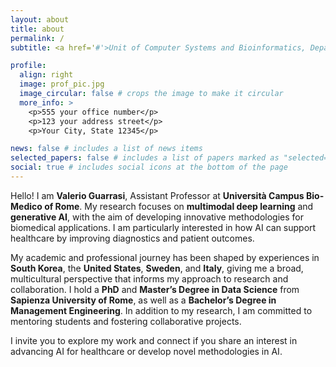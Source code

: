 ```yaml
---
layout: about
title: about
permalink: /
subtitle: <a href='#'>Unit of Computer Systems and Bioinformatics, Department of Engineering, Università Campus Bio-Medico di Roma</a>. Via Álvaro del Portillo, 21, 00128 Rome RM, Italy

profile:
  align: right
  image: prof_pic.jpg
  image_circular: false # crops the image to make it circular
  more_info: >
    <p>555 your office number</p>
    <p>123 your address street</p>
    <p>Your City, State 12345</p>

news: false # includes a list of news items
selected_papers: false # includes a list of papers marked as "selected={true}"
social: true # includes social icons at the bottom of the page
---
```


Hello! I am **Valerio Guarrasi**, Assistant Professor at **Università Campus Bio-Medico of Rome**. My research focuses on **multimodal deep learning** and **generative AI**, with the aim of developing innovative methodologies for biomedical applications. I am particularly interested in how AI can support healthcare by improving diagnostics and patient outcomes.

My academic and professional journey has been shaped by experiences in **South Korea**, the **United States**, **Sweden**, and **Italy**, giving me a broad, multicultural perspective that informs my approach to research and collaboration. I hold a **PhD** and **Master’s Degree in Data Science** from **Sapienza University of Rome**, as well as a **Bachelor’s Degree in Management Engineering**. In addition to my research, I am committed to mentoring students and fostering collaborative projects.

I invite you to explore my work and connect if you share an interest in advancing AI for healthcare or develop novel methodologies in AI.
